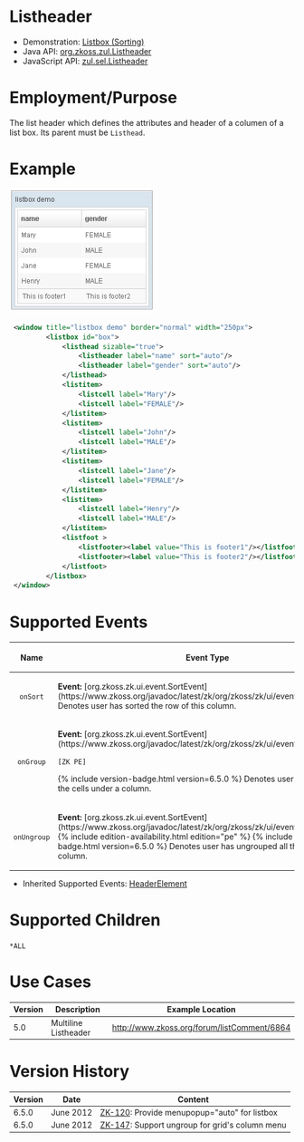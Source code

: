 

# Listheader

- Demonstration: [Listbox (Sorting)](http://www.zkoss.org/zkdemo/listbox/sorting)
- Java API: [org.zkoss.zul.Listheader](https://www.zkoss.org/javadoc/latest/zk/org/zkoss/zul/Listheader.html)
- JavaScript API:
  [zul.sel.Listheader](https://www.zkoss.org/javadoc/latest/jsdoc/classes/zul.sel.Listheader.html)


# Employment/Purpose

The list header which defines the attributes and header of a columen of
a list box. Its parent must be `Listhead`.

# Example

![](/zk_component_ref/images/ZKComRef_Listbox_Example.png)

```xml
 <window title="listbox demo" border="normal" width="250px">
         <listbox id="box">
             <listhead sizable="true">
                 <listheader label="name" sort="auto"/>
                 <listheader label="gender" sort="auto"/>
             </listhead>
             <listitem>
                 <listcell label="Mary"/>
                 <listcell label="FEMALE"/>
             </listitem>
             <listitem>
                 <listcell label="John"/>
                 <listcell label="MALE"/>
             </listitem>
             <listitem>
                 <listcell label="Jane"/>
                 <listcell label="FEMALE"/>
             </listitem>
             <listitem>
                 <listcell label="Henry"/>
                 <listcell label="MALE"/>
             </listitem>
             <listfoot >
                 <listfooter><label value="This is footer1"/></listfooter>
                 <listfooter><label value="This is footer2"/></listfooter>
             </listfoot>
         </listbox>        
 </window>
```

# Supported Events

<table>
<thead>
<tr class="header">
<th><center>
<p>Name</p>
</center></th>
<th><center>
<p>Event Type</p>
</center></th>
</tr>
</thead>
<tbody>
<tr class="odd">
<td><center>
<p><code>onSort</code></p>
</center></td>
<td><p><strong>Event:</strong>
[org.zkoss.zk.ui.event.SortEvent](https://www.zkoss.org/javadoc/latest/zk/org/zkoss/zk/ui/event/SortEvent.html) Denotes user has
sorted the row of this column.</p></td>
</tr>
<tr class="even">
<td><center>
<p><code>onGroup</code></p>
</center></td>
<td><p><strong>Event:</strong>
[org.zkoss.zk.ui.event.SortEvent](https://www.zkoss.org/javadoc/latest/zk/org/zkoss/zk/ui/event/SortEvent.html)</p>
<p><code>[ZK PE]</code></p>
<p>{% include version-badge.html version=6.5.0 %} Denotes user has grouped all the
cells under a column.</p></td>
</tr>
<tr class="odd">
<td><center>
<p><code>onUngroup</code></p>
</center></td>
<td><p><strong>Event:</strong>
[org.zkoss.zk.ui.event.SortEvent](https://www.zkoss.org/javadoc/latest/zk/org/zkoss/zk/ui/event/SortEvent.html) {% include edition-availability.html edition="pe" %}
{% include version-badge.html version=6.5.0 %} Denotes user has ungrouped all the
cells under a column.</p></td>
</tr>
</tbody>
</table>

- Inherited Supported Events: [ HeaderElement]({{site.baseurl}}/zk_component_ref/base_components/headerelement#Supported_Events)

# Supported Children

`*ALL`

# Use Cases

| Version | Description          | Example Location                              |
|---------|----------------------|-----------------------------------------------|
| 5.0     | Multiline Listheader | <http://www.zkoss.org/forum/listComment/6864> |

# Version History



| Version | Date      | Content                                                                                  |
|---------|-----------|------------------------------------------------------------------------------------------|
| 6.5.0   | June 2012 | [ZK-120](http://tracker.zkoss.org/browse/ZK-120): Provide menupopup="auto" for listbox   |
| 6.5.0   | June 2012 | [ZK-147](http://tracker.zkoss.org/browse/ZK-147): Support ungroup for grid's column menu |


